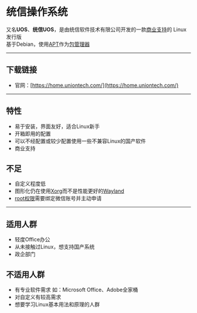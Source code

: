# 统信操作系统

又名**UOS**、**统信UOS**，是由统信软件技术有限公司开发的一款[商业支持](../%E4%B8%80%E4%BA%9B%E6%A6%82%E5%BF%B5/%E5%95%86%E4%B8%9A%E6%94%AF%E6%8C%81.md)的 Linux 发行版  
基于Debian，使用[APT](../%E4%B8%80%E4%BA%9B%E8%BD%AF%E4%BB%B6%E5%8C%85%E7%AE%A1%E7%90%86%E5%99%A8/apt.md)作为[包管理器](../%E4%B8%80%E4%BA%9B%E8%BD%AF%E4%BB%B6%E5%8C%85%E7%AE%A1%E7%90%86%E5%99%A8/%E8%BD%AF%E4%BB%B6%E5%8C%85%E7%AE%A1%E7%90%86%E5%99%A8.md)

---

## 下载链接

- 官网：[https://home.uniontech.com/](https://home.uniontech.com/)

---

## 特性

- 易于安装，界面友好，适合Linux新手
- 开箱即用的配置
- 可以不经配置或较少配置使用一些不兼容Linux的国产软件
- 商业支持

## 不足

- 自定义程度低
- 图形化仍在使用[Xorg](../%E4%B8%80%E4%BA%9B%E5%BE%88%E6%9C%89%E7%94%A8%E7%9A%84%E8%BD%AF%E4%BB%B6%E5%8C%85/xorg.md)而不是性能更好的[Wayland](../%E4%B8%80%E4%BA%9B%E5%BE%88%E6%9C%89%E7%94%A8%E7%9A%84%E8%BD%AF%E4%BB%B6%E5%8C%85/wayland.md)
- [root权限](../%E4%B8%80%E4%BA%9B%E6%A6%82%E5%BF%B5/root%E6%9D%83%E9%99%90.md)需要绑定微信账号并主动申请

---

## 适用人群

- 轻度Office办公
- 从未接触过Linux，想支持国产系统
- 政企部门

## 不适用人群

- 有专业软件需求 如：Microsoft Office、Adobe全家桶
- 对自定义有较高需求
- 想要学习Linux基本用法和原理的人群
